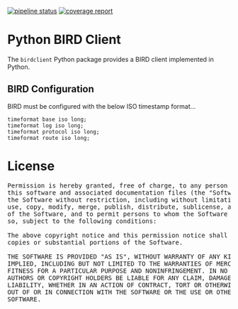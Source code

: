 [![pipeline status](https://gitlab.devlabs.linuxassist.net/allworldit/python/birdclient/badges/master/pipeline.svg)](https://gitlab.devlabs.linuxassist.net/allworldit/python/birdclient/commits/master)
[![coverage report](https://gitlab.devlabs.linuxassist.net/allworldit/python/birdclient/badges/master/coverage.svg)](https://gitlab.devlabs.linuxassist.net/allworldit/python/birdclient/commits/master)

# Python BIRD Client

The `birdclient` Python package provides a BIRD client implemented in Python.

## BIRD Configuration

BIRD must be configured with the below ISO timestamp format...
```
timeformat base iso long;
timeformat log iso long;
timeformat protocol iso long;
timeformat route iso long;
```

# License
<pre>
Permission is hereby granted, free of charge, to any person obtaining a copy of
this software and associated documentation files (the "Software"), to deal in
the Software without restriction, including without limitation the rights to
use, copy, modify, merge, publish, distribute, sublicense, and/or sell copies
of the Software, and to permit persons to whom the Software is furnished to do
so, subject to the following conditions:

The above copyright notice and this permission notice shall be included in all
copies or substantial portions of the Software.

THE SOFTWARE IS PROVIDED "AS IS", WITHOUT WARRANTY OF ANY KIND, EXPRESS OR
IMPLIED, INCLUDING BUT NOT LIMITED TO THE WARRANTIES OF MERCHANTABILITY,
FITNESS FOR A PARTICULAR PURPOSE AND NONINFRINGEMENT. IN NO EVENT SHALL THE
AUTHORS OR COPYRIGHT HOLDERS BE LIABLE FOR ANY CLAIM, DAMAGES OR OTHER
LIABILITY, WHETHER IN AN ACTION OF CONTRACT, TORT OR OTHERWISE, ARISING FROM,
OUT OF OR IN CONNECTION WITH THE SOFTWARE OR THE USE OR OTHER DEALINGS IN THE
SOFTWARE.
</pre>

